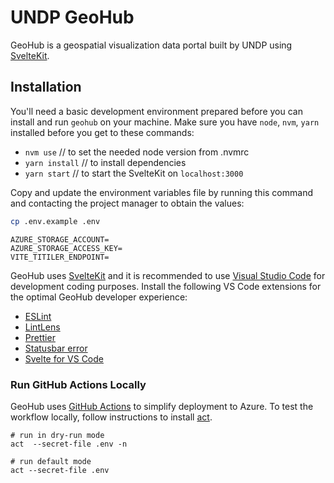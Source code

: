 # UNDP GeoHub

GeoHub is a geospatial visualization data portal built by UNDP using [SvelteKit](https://kit.svelte.dev/).

## Installation

You'll need a basic development environment prepared before you can install and run `geohub` on your machine.
Make sure you have `node`, `nvm`, `yarn` installed before you get to these commands:

- `nvm use` // to set the needed node version from .nvmrc
- `yarn install` // to install dependencies
- `yarn start` // to start the SvelteKit on `localhost:3000`

Copy and update the environment variables file by running this command and contacting the project manager to obtain the values:
```bash
cp .env.example .env
```

```
AZURE_STORAGE_ACCOUNT=
AZURE_STORAGE_ACCESS_KEY=
VITE_TITILER_ENDPOINT=
```

GeoHub uses [SvelteKit](https://kit.svelte.dev/) and it is recommended to use [Visual Studio Code](https://code.visualstudio.com/) for development coding purposes. Install the following VS Code extensions for the optimal GeoHub developer experience:
* [ESLint](https://marketplace.visualstudio.com/items?itemName=dbaeumer.vscode-eslint)
* [LintLens](https://marketplace.visualstudio.com/items?itemName=ghmcadams.lintlens)
* [Prettier](https://marketplace.visualstudio.com/items?itemName=esbenp.prettier-vscode)
* [Statusbar error](https://marketplace.visualstudio.com/items?itemName=JoeBerria.statusbarerror)
* [Svelte for VS Code](https://marketplace.visualstudio.com/items?itemName=svelte.svelte-vscode)


### Run GitHub Actions Locally

GeoHub uses [GitHub Actions](https://docs.github.com/en/actions`) to simplify deployment to Azure. To test the workflow locally, follow instructions to install [act](https://github.com/nektos/act).

```
# run in dry-run mode
act  --secret-file .env -n

# run default mode
act --secret-file .env
```
